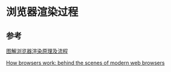 # 浏览器渲染过程

## 参考

[图解浏览器渲染原理及流程](https://zhuanlan.zhihu.com/p/590797892)

[How browsers work: behind the scenes of modern web browsers](https://webplatform.github.io/docs/concepts/Internet_and_Web/how_browsers_work/)
